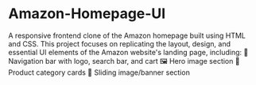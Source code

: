 # Amazon-Homepage-UI
A responsive frontend clone of the Amazon homepage built using HTML and CSS. This project focuses on replicating the layout, design, and essential UI elements of the Amazon website's landing page, including:  🧭 Navigation bar with logo, search bar, and cart  🖼️ Hero image section  🛒 Product category cards  🔄 Sliding image/banner section
